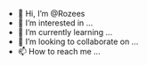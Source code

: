 - 👋 Hi, I’m @Rozees
- 👀 I’m interested in ...
- 🌱 I’m currently learning ...
- 💞️ I’m looking to collaborate on ...
- 📫 How to reach me ...

<!---
Rozees/Rozees is a ✨ special ✨ repository because its `README.md` (this file) appears on your GitHub profile.
You can click the Preview link to take a look at your changes.
--->
